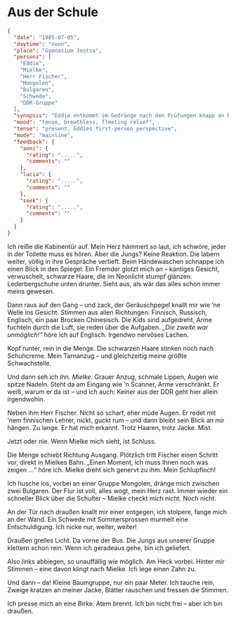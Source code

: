 # Aus der Schule

```json
{
  "date": "1985-07-05",
  "daytime": "noon",
  "place": "Gymnasium Joutsa",
  "persons": [
    "Eddie",
    "Mielke",
    "Herr Fischer",
    "Mongolen",
    "Bulgaren",
    "Schwede",
    "DDR-Gruppe"
  ],
  "synopsis": "Eddie entkommt im Gedränge nach den Prüfungen knapp an Mielke vorbei und flieht ins Freie.",
  "mood": "tense, breathless, fleeting relief",
  "tense": "present, Eddies first-person perspective",
  "mode": "mainline",
  "feedback": {
    "anni": {
      "rating": ".....",
      "comments": ""
    },
    "lucia": {
      "rating": ".....",
      "comments": ""
    },
    "soek": {
      "rating": ".....",
      "comments": ""
    }
  }
}
```

Ich reiße die Kabinentür auf. Mein Herz hämmert so laut, ich schwöre, jeder in
der Toilette muss es hören. Aber die Jungs? Keine Reaktion. Die labern weiter,
völlig in ihre Gespräche vertieft. Beim Händewaschen schnappe ich einen Blick in
den Spiegel: Ein Fremder glotzt mich an – kantiges Gesicht, verwuschelt,
schwarze Haare, die im Neonlicht stumpf glänzen. Lederbergschuhe unten drunter.
Sieht aus, als wär das alles schon immer meins gewesen.

Dann raus auf den Gang – und zack, der Geräuschpegel knallt mir wie ’ne Welle
ins Gesicht. Stimmen aus allen Richtungen: Finnisch, Russisch, Englisch, ein
paar Brocken Chinesisch. Die Kids sind aufgedreht, Arme fuchteln durch die Luft,
sie reden über die Aufgaben. *„Die zweite war unmöglich!“* höre ich auf
Englisch. Irgendwo nervöses Lachen.

Kopf runter, rein in die Menge. Die schwarzen Haare stinken noch nach
Schuhcreme. Mein Tarnanzug – und gleichzeitig meine größte Schwachstelle.

Und dann seh ich ihn. *Mielke.* Grauer Anzug, schmale Lippen, Augen wie spitze
Nadeln. Steht da am Eingang wie ’n Scanner, Arme verschränkt. Er weiß, warum er
da ist – und ich auch: Keiner aus der DDR geht hier allein irgendwohin.

Neben ihm Herr Fischer. Nicht so scharf, eher müde Augen. Er redet mit ’nem
finnischen Lehrer, nickt, guckt rum – und dann bleibt sein Blick an mir hängen.
Zu lange. Er hat mich erkannt. Trotz Haaren, trotz Jacke. Mist.

Jetzt oder nie. Wenn Mielke mich sieht, ist Schluss.

Die Menge schiebt Richtung Ausgang. Plötzlich tritt Fischer einen Schritt vor,
direkt in Mielkes Bahn. „Einen Moment, ich muss Ihnen noch was zeigen …“ höre
ich. Mielke dreht sich genervt zu ihm. Mein Schlupfloch!

Ich husche los, vorbei an einer Gruppe Mongolen, dränge mich zwischen zwei
Bulgaren. Der Flur ist voll, alles wogt, mein Herz rast. Immer wieder ein
schneller Blick über die Schulter – Mielke checkt mich nicht. Noch nicht.

An der Tür nach draußen knallt mir einer entgegen, ich stolpere, fange mich an
der Wand. Ein Schwede mit Sommersprossen murmelt eine Entschuldigung. Ich nicke
nur, weiter, weiter!

Draußen grelles Licht. Da vorne der Bus. Die Jungs aus unserer Gruppe klettern
schon rein. Wenn ich geradeaus gehe, bin ich geliefert.

Also links abbiegen, so unauffällig wie möglich. Am Heck vorbei. Hinter mir
Stimmen – eine davon klingt nach Mielke. Ich lege einen Zahn zu.

Und dann – da! Kleine Baumgruppe, nur ein paar Meter. Ich tauche rein, Zweige
kratzen an meiner Jacke, Blätter rauschen und fressen die Stimmen.

Ich presse mich an eine Birke. Atem brennt. Ich bin nicht frei – aber ich bin
draußen.
